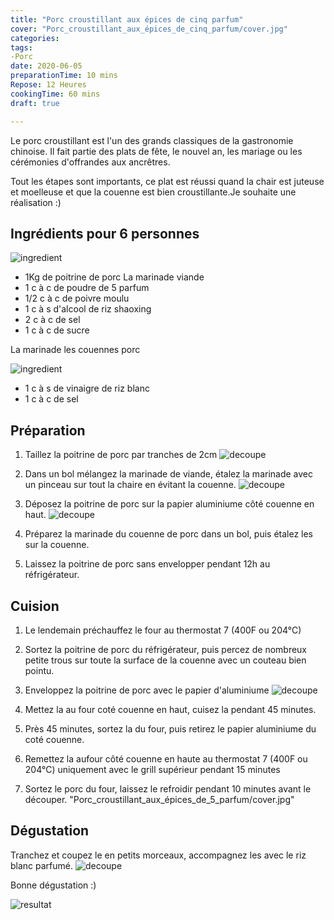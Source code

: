 ```yaml
---
title: "Porc croustillant aux épices de cinq parfum"
cover: "Porc_croustillant_aux_épices_de_cinq_parfum/cover.jpg"
categories:
tags:
-Porc
date: 2020-06-05
preparationTime: 10 mins
Repose: 12 Heures
cookingTime: 60 mins
draft: true

---
```

Le porc croustillant est l'un des grands classiques de la gastronomie chinoise. Il fait partie des plats de fête, le nouvel an, les mariage ou les cérémonies d'offrandes aux ancrêtres.
<!--more--> 
Tout les étapes sont importants, ce plat est réussi quand la chair est juteuse et moelleuse et que la couenne est bien croustillante.Je souhaite une réalisation :)

## Ingrédients pour 6 personnes

![ingredient](01.jpg)

- 1Kg de poitrine de porc
La marinade viande
- 1 c à c de poudre de 5 parfum
- 1/2 c à c de poivre moulu
- 1 c à s d'alcool de riz shaoxing
- 2 c à c de sel
- 1 c à c de sucre

La marinade les couennes porc

![ingredient](02.jpg)
- 1 c à s de vinaigre de riz blanc
- 1 c à c de sel

## Préparation ##

1. Taillez la poitrine de porc par tranches de 2cm 
![decoupe](03.jpg)
 
2. Dans un bol mélangez la marinade de viande, étalez la marinade avec un pinceau sur tout la chaire en évitant la couenne.
![decoupe](04.jpg)

3. Déposez la poitrine de porc sur la papier aluminiume côté couenne en haut.
![decoupe](05.jpg)

4. Préparez la marinade du couenne de porc dans un bol, puis étalez les sur la couenne.

5. Laissez la poitrine de porc sans envelopper pendant 12h au réfrigérateur.


## Cuision ##

1. Le lendemain préchauffez le four au thermostat 7 (400F ou 204°C)
2. Sortez la poitrine de porc du réfrigérateur, puis percez de nombreux petite trous sur toute la surface de la couenne avec un couteau bien pointu.
3. Enveloppez la poitrine de porc avec le papier d'aluminiume
![decoupe](07.jpg)

4. Mettez la au four coté couenne en haut, cuisez la pendant 45 minutes.
5. Près 45 minutes, sortez la du four, puis retirez le papier aluminiume du coté couenne.
6. Remettez la aufour côté couenne en haute au thermostat 7 (400F ou 204°C) uniquement avec le grill supérieur pendant 15 minutes
7. Sortez le porc du four, laissez le refroidir pendant 10 minutes avant le découper.
"Porc_croustillant_aux_épices_de_5_parfum/cover.jpg"

## Dégustation ##

Tranchez et coupez le en petits morceaux, accompagnez les avec le riz blanc parfumé. 
![decoupe](08.jpg)

Bonne dégustation :)

![resultat](cover.jpg)